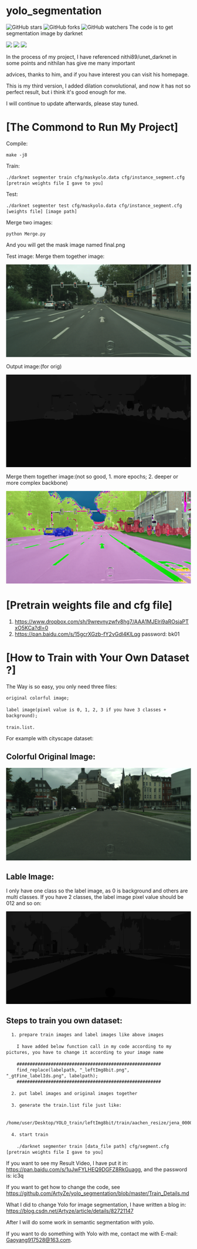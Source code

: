 # yolo_segmentation
![GitHub stars](https://img.shields.io/github/stars/ArtyZe/yolo_segmentation) ![GitHub forks](https://img.shields.io/github/forks/ArtyZe/yolo_segmentation)  ![GitHub watchers](https://img.shields.io/github/watchers/ArtyZe/yolo_segmentation)
The code is to get segmentation image by darknet

![](https://img.shields.io/badge/LinuxCPU-Pass-brightgreen.svg?style=plastic) ![](https://img.shields.io/badge/LinuxGPU-Pass-brightgreen.svg?style=plastic) ![](https://img.shields.io/badge/WindowsCPU-Pass-brightgreen.svg?style=plastic)

In the process of my project, I have referenced nithi89/unet_darknet in some points and nithilan has give me many important  

advices, thanks to him, and if you have interest you can visit his homepage.

This is my third version, I added dilation convolutional, and now it has not so perfect result, but i think it's good enough for me. 

I will continue to update afterwards, please stay tuned.

[The Commond to Run My Project]
=========
Compile: 

	make -j8

Train: 

	./darknet segmenter train cfg/maskyolo.data cfg/instance_segment.cfg [pretrain weights file I gave to you] 

Test:

	./darknet segmenter test cfg/maskyolo.data cfg/instance_segment.cfg [weights file] [image path]

Merge two images:

	python Merge.py
	
And you will get the mask image named final.png

Test image:
Merge them together image:
<center class="half">
    <img src="https://github.com/ArtyZe/yolo_segmentation/blob/master/result/orig.png">
    <!-- <img src="https://github.com/ArtyZe/yolo_segmentation/blob/master/result/orig1.png"> -->
</center>

Output image:(for orig)<center class="half">
    <img src="https://github.com/ArtyZe/yolo_segmentation/blob/master/result/output.png">
    <!-- <img src="https://github.com/ArtyZe/yolo_segmentation/blob/master/result/output1.png"> -->
</center>

Merge them together image:(not so good, 1. more epochs; 2. deeper or more complex backbone)
<center class="half">
    <img src="https://github.com/ArtyZe/yolo_segmentation/blob/master/result/final.png">
    <!-- <img src="https://github.com/ArtyZe/yolo_segmentation/blob/master/result/final1.png"> -->
</center>

[Pretrain weights file and cfg file]  
========  
1. https://www.dropbox.com/sh/9wrevnyzwfv8hg7/AAA1MJElri9aROsjaPTxO5KCa?dl=0
2. https://pan.baidu.com/s/15gcrXGzb-fY2vGdl4KlLqg
   password: bk01
   
[How to Train with Your Own Dataset ?]  
========  

The Way is so easy, you only need three files:  
 
	original colorful image;  
	
	label image(pixel value is 0, 1, 2, 3 if you have 3 classes + background);  
	
	train.list.

For example with cityscape dataset:

Colorful Original Image:  
------------
![Image text](https://github.com/ArtyZe/yolo_segmentation/blob/master/data/aachen_000001_000019_leftImg8bit.png)

Lable Image:
---------
I only have one class so the label image, as 0 is background and others are multi classes. If you have 2 classes, the label image pixel value should be 012 and so on:  

![Image text](https://github.com/ArtyZe/yolo_segmentation/blob/master/data/aachen_000001_000019_gtFine_labelIds.png)

Steps to train you own dataset:  
-----------------  

      1. prepare train images and label images like above images  
	  
	    I have added below function call in my code according to my pictures, you have to change it according to your image name  
		 
	    #######################################################
	    find_replace(labelpath, "_leftImg8bit.png", "_gtFine_labelIds.png", labelpath); 
	    #######################################################
		  
      2. put label images and original images together
      
      3. generate the train.list file just like:  
	  
	    /home/user/Desktop/YOLO_train/leftImg8bit/train/aachen_resize/jena_000012_000019_leftImg8bit.png
	
	  4. start train
	  
	    ./darknet segmenter train [data_file path] cfg/segment.cfg [pretrain weights file I gave to you]  
	
If you want to see my Result Video, I have put it in: https://pan.baidu.com/s/1uJwFYLHEQ9DGFZ8RkGuagg, and the password is: ic3q

If you want to get how to change the code, see https://github.com/ArtyZe/yolo_segmentation/blob/master/Train_Details.md     

What I did to change Yolo for image segmentation, I have written a blog in: https://blog.csdn.net/Artyze/article/details/82721147

After I will do some work in semantic segmentation with yolo.

If you want to do something with Yolo with me, contact me with E-mail: Gaoyang917528@163.com.
  
